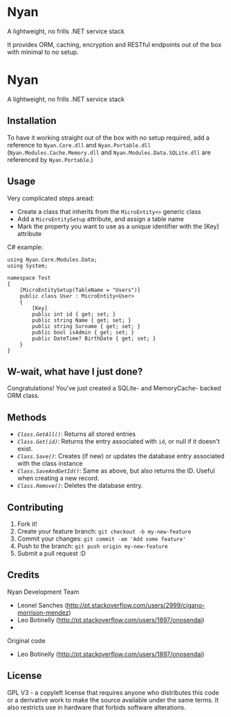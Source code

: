 # Nyan
A lightweight, no frills .NET service stack

It provides ORM, caching, encryption and RESTful endpoints out of the box with minimal to no setup.

# Nyan

A lightweight, no frills .NET service stack

## Installation

To have it working straight out of the box with no setup required, add a reference to `Nyan.Core.dll` and `Nyan.Portable.dll` (`Nyan.Modules.Cache.Memory.dll` and `Nyan.Modules.Data.SQLite.dll` are referenced by `Nyan.Portable`.)

## Usage

Very complicated steps aread: 
 - Create a class that inherits from the `MicroEntity<>` generic class
 - Add a `MicroEntitySetup` attribute, and assign a table name
 - Mark the property you want to use as a unique identifier with the [Key] attribute

C# example:

    using Nyan.Core.Modules.Data;
    using System;
    
    namespace Test
    {
        [MicroEntitySetup(TableName = "Users")]
        public class User : MicroEntity<User>
        {
            [Key]
            public int id { get; set; }
            public string Name { get; set; }
            public string Surname { get; set; }
            public bool isAdmin { get; set; }
            public DateTime? BirthDate { get; set; }
        }
    }

## W-wait, what have I just done?

Congratulations! You've just created a SQLite- and MemoryCache- backed ORM class.

## Methods

- *`Class.GetAll()`*: Returns all stored entries
- *`Class.Get(id)`*: Returns the entry associated with `id`, or null if it doesn't exist.
- *`Class.Save()`*: Creates (if new) or updates the database entry associated with the class instance
- *`Class.SaveAndGetId()`*: Same as above, but also returns the ID. Useful when creating a new record.
- *`Class.Remove()`*: Deletes the database entry.

## Contributing

1. Fork it!
2. Create your feature branch: `git checkout -b my-new-feature`
3. Commit your changes: `git commit -am 'Add some feature'`
4. Push to the branch: `git push origin my-new-feature`
5. Submit a pull request :D

## Credits

Nyan Development Team
- Leonel Sanches (http://pt.stackoverflow.com/users/2999/cigano-morrison-mendez)
- Leo Botinelly (http://pt.stackoverflow.com/users/1897/onosendai)
- 
Original code
- Leo Botinelly (http://pt.stackoverflow.com/users/1897/onosendai)

## License
GPL V3 - a copyleft license that requires anyone who distributes 
this code or a derivative work to make the source available under the same 
terms. It also restricts use in hardware that forbids software alterations.
